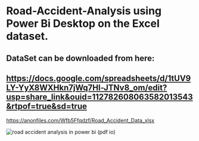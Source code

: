# Road-Accident-Analysis using Power Bi Desktop on the Excel dataset.


DataSet can be downloaded from here: 
----------------------------------------------------
https://docs.google.com/spreadsheets/d/1tUV9LY-YyX8WXHkn7jWq7Hl-JTNv8_om/edit?usp=share_link&ouid=112782608063582013543&rtpof=true&sd=true
----------------------------------------------------
https://anonfiles.com/Wfb5Ffqdzf/Road_Accident_Data_xlsx

![road accident analysis in power bi (pdf io)](https://github.com/u11kumar/Road-Accident-Analysis/assets/47977758/24f9b0ec-5646-4af8-b382-f0093abc8c1a)
